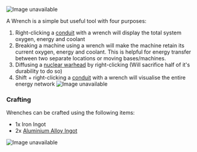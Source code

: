 ![Image unavailable](https://i.imgur.com/6izcqlJ.png)

A Wrench is a simple but useful tool with four purposes:

1. Right-clicking a [conduit](conduit) with a wrench will display the total system oxygen, energy and coolant
2. Breaking a machine using a wrench will make the machine retain its current oxygen, energy and coolant. This is helpful for energy transfer between two separate locations or moving bases/machines.
3. Diffusing a [nuclear warhead](nuclear-warhead) by right-clicking (Will sacrifice half of it's durability to do so)
4. Shift + right-clicking a [conduit](conduit) with a wrench will visualise the entire energy network
![Image unavailable](https://i.imgur.com/uY8ClKg.png)

### Crafting

Wrenches can be crafted using the following items:

* 1x Iron Ingot
* 2x [Aluminium Alloy Ingot](Aluminium-Alloy-Ingot)

![Image unavailable](https://i.imgur.com/ILIUPDN.png)